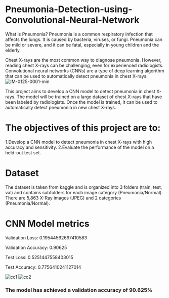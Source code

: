 # Pneumonia-Detection-using-Convolutional-Neural-Network
What is Pneumonia?
Pneumonia is a common respiratory infection that affects the lungs. It is caused by bacteria, viruses, or fungi. Pneumonia can be mild or severe, and it can be fatal, especially in young children and the elderly.

Chest X-rays are the most common way to diagnose pneumonia. However, reading chest X-rays can be challenging, even for experienced radiologists. Convolutional neural networks (CNNs) are a type of deep learning algorithm that can be used to automatically detect pneumonia in chest X-rays.
![IM-0125-0001-min](https://github.com/k8wi/Pneumonia-Detection-using-Convolutional-Neural-Network/assets/95972832/68d76d30-7e8f-443a-a8bb-c1328a7c7f0f)


This project aims to develop a CNN model to detect pneumonia in chest X-rays. The model will be trained on a large dataset of chest X-rays that have been labeled by radiologists. Once the model is trained, it can be used to automatically detect pneumonia in new chest X-rays.

# The objectives of this project are to:

1.Develop a CNN model to detect pneumonia in chest X-rays with high accuracy and sensitivity.
2.Evaluate the performance of the model on a held-out test set.

# Dataset
The dataset is taken from kaggle and is organized into 3 folders (train, test, val) and contains subfolders for each image category (Pneumonia/Normal). There are 5,863 X-Ray images (JPEG) and 2 categories (Pneumonia/Normal).

# CNN Model metrics

Validation Loss: 0.19544562697410583

Validation Accuracy: 0.90625

Test Loss: 0.5251447558403015

Test Accuracy: 0.7756410241127014

![cc1](https://github.com/k8wi/Pneumonia-Detection-using-Convolutional-Neural-Network/assets/95972832/976d450e-34bb-4d40-a7ee-fac8f5012fdf)
![cc2](https://github.com/k8wi/Pneumonia-Detection-using-Convolutional-Neural-Network/assets/95972832/178ecbd5-7e03-403e-9700-a773ff8e4824)


<h3>The model has achieved a validation accuracy of 90.625% </h3>
